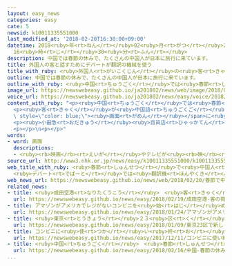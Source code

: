 ```yaml
---
layout: easy_news
categories: easy
cate: 5
newsid: k10011335551000
last_modified_at: '2018-02-20T16:30:00+09:00'
datetime: 2018<ruby>年<rt>ねん</rt></ruby>02<ruby>月<rt>がつ</rt></ruby>20<ruby>日<rt>にち</rt></ruby>
  16<ruby>時<rt>じ</rt></ruby>30<ruby>分<rt>ふん</rt></ruby>
description: 中国では春節の休みで、たくさんの中国人が日本に旅行に来ています。
title: 外国人の客と話すためにデパートが翻訳の機械を使う
title_with_ruby: <ruby>外国人<rt>がいこくじん</rt></ruby>の<ruby>客<rt>きゃく</rt></ruby>と<ruby>話<rt>はな</rt></ruby>すためにデパートが<ruby>翻訳<rt>ほんやく</rt></ruby>の<ruby>機械<rt>きかい</rt></ruby>を<ruby>使<rt>つか</rt></ruby>う
outline: 中国では春節の休みで、たくさんの中国人が日本に旅行に来ています。
outline_with_ruby: <ruby>中国<rt>ちゅうごく</rt></ruby>では<ruby>春節<rt>しゅんせつ</rt></ruby>の<ruby>休<rt>やす</rt></ruby>みで、たくさんの<ruby>中国人<rt>ちゅうごくじん</rt></ruby>が<ruby>日本<rt>にっぽん</rt></ruby>に<ruby>旅行<rt>りょこう</rt></ruby>に<ruby>来<rt>き</rt></ruby>ています。
image_url: https://newswebeasy.github.io/ja201802/news/web/image/2018/02/20/K10011335551_1802192241_1802200428_01_02.jpg
voice_url: https://newswebeasy.github.io/ja201802/news/easy/voice/2018/02/20/k10011335551000.mp3
content_with_ruby: "<p><ruby>中国<rt>ちゅうごく</rt></ruby>では<ruby>春節<rt>しゅんせつ</rt></ruby>の<ruby>休<rt>やす</rt></ruby>みで、たくさんの<ruby>中国人<rt>ちゅうごくじん</rt></ruby>が<ruby>日本<rt>にっぽん</rt></ruby>に<ruby>旅行<rt>りょこう</rt></ruby>に<ruby>来<rt>き</rt></ruby>ています。<ruby>東京<rt>とうきょう</rt></ruby>の<ruby>新宿<rt>しんじゅく</rt></ruby>にある<ruby>小田急<rt>おだきゅう</rt></ruby><ruby>百貨店<rt>ひゃっかてん</rt></ruby>というデパートは１９<ruby>日<rt>にち</rt></ruby>から、<ruby>店員<rt>てんいん</rt></ruby>が<ruby>外国人<rt>がいこくじん</rt></ruby>の<ruby>客<rt>きゃく</rt></ruby>と<ruby>話<rt>はな</rt></ruby>すために<ruby>小<rt>ちい</rt></ruby>さな<ruby>翻訳<rt>ほんやく</rt></ruby>の<ruby>機械<rt>きかい</rt></ruby>を<ruby>使<rt>つか</rt></ruby>っています。</p>\n\
  <p><ruby>客<rt>きゃく</rt></ruby>が<ruby>中国語<rt>ちゅうごくご</rt></ruby>で<ruby>質問<rt>しつもん</rt></ruby>すると、<ruby>日本人<rt>にっぽんじん</rt></ruby>の<ruby>店員<rt>てんいん</rt></ruby>にわかるように<ruby>機械<rt>きかい</rt></ruby>が<ruby>翻訳<rt>ほんやく</rt></ruby>して<span\
  \ style=\"color: blue;\"><ruby>画面<rt>がめん</rt></ruby></span>に<ruby>日本語<rt>にほんご</rt></ruby>の<ruby>字<rt>じ</rt></ruby>が<ruby>出<rt>で</rt></ruby>ます。<ruby>日本語<rt>にほんご</rt></ruby>の<ruby>音<rt>おと</rt></ruby>も<ruby>出<rt>で</rt></ruby>ます。そのあと<ruby>店員<rt>てんいん</rt></ruby>が<ruby>日本語<rt>にほんご</rt></ruby>で<ruby>質問<rt>しつもん</rt></ruby>に<ruby>答<rt>こた</rt></ruby>えると、<ruby>中国語<rt>ちゅうごくご</rt></ruby>に<ruby>翻訳<rt>ほんやく</rt></ruby>します。この<ruby>機械<rt>きかい</rt></ruby>は、<ruby>英語<rt>えいご</rt></ruby>と<ruby>韓国語<rt>かんこくご</rt></ruby>も<ruby>翻訳<rt>ほんやく</rt></ruby>することができます。</p>\n\
  <p><ruby>小田急<rt>おだきゅう</rt></ruby><ruby>百貨店<rt>ひゃっかてん</rt></ruby>は２５<ruby>日<rt>にち</rt></ruby>までこの<ruby>機械<rt>きかい</rt></ruby>を<ruby>使<rt>つか</rt></ruby>って、どのくらい<ruby>役<rt>やく</rt></ruby>に<ruby>立<rt>た</rt></ruby>つか<ruby>調<rt>しら</rt></ruby>べます。</p>\n\
  <p></p>\n<p></p>"
words:
- word: 画面
  descriptions:
  - <ruby><rb>映画</rb><rt>えいが</rt></ruby>やテレビが<ruby><rb>映</rb><rt>うつ</rt></ruby>っている<ruby><rb>部分</rb><rt>ぶぶん</rt></ruby>。
source_url: http://www3.nhk.or.jp/news/easy/k10011335551000/k10011335551000.html
web_title_with_ruby: <ruby>春節<rt>しゅんせつ</rt></ruby>で<ruby>中国人<rt>ちゅうごくじん</rt></ruby><ruby>観光客<rt>かんこうきゃく</rt></ruby>
  <ruby>デパート<rt>でぱーと</rt></ruby>では<ruby>翻訳機<rt>ほんやくき</rt></ruby>で<ruby>接客<rt>せっきゃく</rt></ruby>
web_news_url: https://newswebeasy.github.io/news/web/2018/02/20/春節で中国人観光客-デパートでは翻訳機で接客
related_news:
- title: <ruby>成田空港<rt>なりたくうこう</rt></ruby>　<ruby>客<rt>きゃく</rt></ruby>の<ruby>荷物<rt>にもつ</rt></ruby>の<ruby>中<rt>なか</rt></ruby>を<ruby>立体<rt>りったい</rt></ruby><ruby>的<rt>てき</rt></ruby>に<ruby>見<rt>み</rt></ruby>る<ruby>機械<rt>きかい</rt></ruby>の<ruby>実験<rt>じっけん</rt></ruby>
  url: https://newswebeasy.github.io/news/easy/2018/02/19/成田空港-客の荷物の中を立体的に見る機械の実験
- title: アマゾンがアメリカでレジがないコンビニを<ruby>始<rt>はじ</rt></ruby>める
  url: https://newswebeasy.github.io/news/easy/2018/01/24/アマゾンがアメリカでレジがないコンビニを始める
- title: <ruby>東京<rt>とうきょう</rt></ruby>２３<ruby>区<rt>く</rt></ruby>で<ruby>新<rt>あたら</rt></ruby>しく<ruby>成人<rt>せいじん</rt></ruby>した<ruby>人<rt>ひと</rt></ruby>　８<ruby>人<rt>にん</rt></ruby>のうち<ruby>１人<rt>ひとり</rt></ruby>が<ruby>外国人<rt>がいこくじん</rt></ruby>
  url: https://newswebeasy.github.io/news/easy/2018/01/09/東京23区で新しく成人した人-8人のうち1人が外国人
- title: コンビニに<ruby>使<rt>つか</rt></ruby>い<ruby>終<rt>お</rt></ruby>わったペットボトルを<ruby>集<rt>あつ</rt></ruby>める<ruby>機械<rt>きかい</rt></ruby>を<ruby>置<rt>お</rt></ruby>く
  url: https://newswebeasy.github.io/news/easy/2017/12/11/コンビニに使い終わったペットボトルを集める機械を置く
- title: <ruby>中国<rt>ちゅうごく</rt></ruby>　<ruby>春節<rt>しゅんせつ</rt></ruby>の<ruby>休<rt>やす</rt></ruby>みに６５０<ruby>万<rt>まん</rt></ruby><ruby>人<rt>にん</rt></ruby>が<ruby>外国<rt>がいこく</rt></ruby><ruby>旅行<rt>りょこう</rt></ruby>に<ruby>行<rt>い</rt></ruby>く
  url: https://newswebeasy.github.io/news/easy/2018/02/16/中国-春節の休みに650万人が外国旅行に行く
...
```

